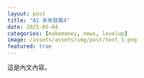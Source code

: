 ```yaml
---
layout: post
title: "AI 未來發展4"
date: 2025-05-04
categories: [makemoney, news, levelup]
image: /assets/assets/img/post/test_1.png
featured: true
---
```

這是內文內容。